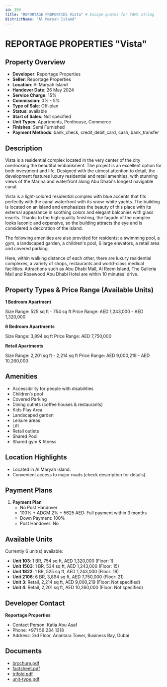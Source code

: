 ```yaml
---
id: 299
title: "REPORTAGE PROPERTIES Vista" # Escape quotes for YAML string
districtName: "Al Maryah Island"
---
```


# REPORTAGE PROPERTIES "Vista"

## Property Overview
- **Developer**: Reportage Properties
- **Seller**: Reportage Properties
- **Location**: Al Maryah Island
- **Handover Date**: 26 May 2024
- **Service Charge**: 15%
- **Commission**: 0% - 5%
- **Type of Sale**: Off-plan
- **Status**: available
- **Start of Sales**: Not specified
- **Unit Types**: Apartments, Penthouse, Commerce
- **Finishes**: Semi Furnished
- **Payment Methods**: bank_check, credit_debit_card, cash, bank_transfer

## Description
Vista is a residential complex located in the very center of the city overlooking the beautiful embankment. The project is an excellent option for both investment and life. Designed with the utmost attention to detail, the development features luxury residential and retail amenities, with stunning views of the Marina and waterfront along Abu Dhabi's longest navigable canal.

Vista is a light-colored residential complex with blue accents that fits perfectly with the canal waterfront with its snow-white yachts. The building is located on an island and emphasizes the beauty of this place with its external appearance in soothing colors and elegant balconies with glass inserts. Thanks to the high-quality finishing, the façade of the complex looks laconic and expensive, so the building attracts the eye and is considered a decoration of the island.

The following amenities are also provided for residents: a swimming pool, a gym, a landscaped garden, a children's pool, 6 large elevators, a retail area and covered parking.

Here, within walking distance of each other, there are luxury residential complexes, a variety of shops, restaurants and world-class medical facilities. Attractions such as Abu Dhabi Mall, Al Reem Island, The Galleria Mall and Rosewood Abu Dhabi Hotel are within 10 minutes' drive.

## Property Types & Price Range (Available Units)
**1 Bedroom Apartment**

Size Range: 525 sq ft - 754 sq ft
Price Range: AED 1,243,000 - AED 1,320,000

**6 Bedroom Apartments**

Size Range: 3,894 sq ft
Price Range: AED 7,750,000

**Retail Apartments**

Size Range: 2,201 sq ft - 2,214 sq ft
Price Range: AED 9,000,219 - AED 10,260,000

## Amenities
- Accessibility for people with disabilities
- Children’s pool
- Covered Parking
- Dining outlets  (coffee houses & restaurants)
- Kids Play Area
- Landscaped garden
- Leisure areas
- Lift
- Retail outlets
- Shared Pool
- Shared gym & fitness

## Location Highlights
- Located in Al Maryah Island.
- Convenient access to major roads (check description for details).

## Payment Plans
1. **Payment Plan**
   - No Post Handover
   - 100% + ADGM 2% + 5625 AED: Full payment within 3 months
   - Down Payment: 100%
   - Post Handover: No

## Available Units
Currently 6 unit(s) available:
- **Unit 103**: 1 BR, 754 sq ft, AED 1,320,000 (Floor: 1)
- **Unit 1503**: 1 BR, 534 sq ft, AED 1,243,000 (Floor: 15)
- **Unit 1822**: 1 BR, 525 sq ft, AED 1,243,000 (Floor: 18)
- **Unit 2106**: 6 BR, 3,894 sq ft, AED 7,750,000 (Floor: 21)
- **Unit 3**: Retail, 2,214 sq ft, AED 9,000,219 (Floor: Not specified)
- **Unit 4**: Retail, 2,201 sq ft, AED 10,260,000 (Floor: Not specified)

## Developer Contact
**Reportage Properties**
- Contact Person: Katia Abu Asaf
- Phone: +971 56 234 1318
- Address: 3rd Floor, Anantara Tower, Business Bay, Dubai

## Documents
- [brochure.pdf](https://cdn.geniemap.net/2023/06/28/Ke51YdktDEvTjTrDCcduYCIdfRqYVuOKXLAEVBSz.pdf)
- [factsheet.pdf](https://cdn.geniemap.net/2023/06/28/KocCHmnZckUE7qEZgXe7UPr1hbbStNG7j8TIi05b.pdf)
- [trifold.pdf](https://cdn.geniemap.net/2023/06/28/kVDmb7fG6HQ9CfAfXlJzPTONQ6FuPH22Ui0QCGul.pdf)
- [unit-type.pdf](https://cdn.geniemap.net/2023/06/28/JRTqv0jkMgKbe374zR8jHYyz9zL42vVCjMJQaeoF.pdf)
